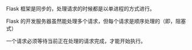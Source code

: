 Flask 框架是同步的，处理请求的时候都是以单进程的方式进行。

Flask 的开发服务器虽然能处理多个请求，但每个请求是顺序处理的（即，阻塞式）

一个请求必须等待当前正在处理的请求完成，才能开始执行。